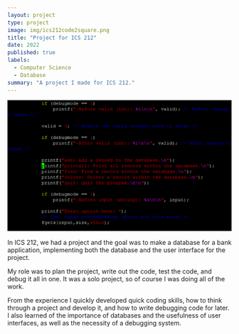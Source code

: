 ```yaml
---
layout: project
type: project
image: img/ics212code2square.png
title: "Project for ICS 212"
date: 2022
published: true
labels:
  - Computer Science
  - Database
summary: "A project I made for ICS 212."
---
```


<img class="img-fluid" src="../img/ics212code2.png">

In ICS 212, we had a project and the goal was to make a database for a bank application, implementing both the database and the user interface for the project. 

My role was to plan the project, write out the code, test the code, and debug it all in one. It was a solo project, so of course I was doing all of the work.

From the experience I quickly developed quick coding skills, how to think through a project and develop it, and how to write debugging code for later. I also learned of the importance of databases and the usefulness of user interfaces, as well as the necessity of a debugging system.
